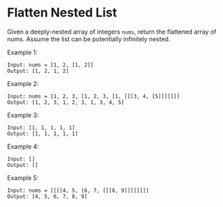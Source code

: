 # Flatten Nested List

Given a deeply-nested array of integers `nums`, return the flattened array of nums. Assume the list can be potentially infinitely nested.

Example 1:

    Input: nums = [1, 2, [1, 2]]
    Output: [1, 2, 1, 2]

Example 2:

    Input: nums = [1, 2, 3, [1, 2, 3, [1, [[[3, 4, [5]]]]]]]
    Output: [1, 2, 3, 1, 2, 3, 1, 3, 4, 5]

Example 3:

    Input: [1, 1, 1, 1, 1]
    Output: [1, 1, 1, 1, 1]

Example 4:

    Input: []
    Output: []

Example 5:

    Input: nums = [[[[4, 5, [6, 7, [[[8, 9]]]]]]]]
    Output: [4, 5, 6, 7, 8, 9]